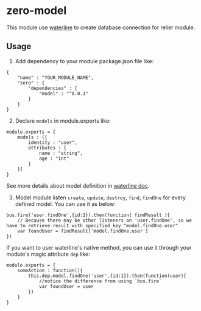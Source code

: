 # zero-model #

This module use [waterline](https://github.com/balderdashy/waterline) to create database connection for relier module.

## Usage ##

1. Add dependency to your module package.json file like:

```
{
	"name" : "YOUR_MODULE_NAME",
	"zero" : {
		"dependencies" : {
			"model" : "^0.0.1"
		}
	}
}
```

2. Declare `models` in module.exports like:

```
module.exports = {
	models : [{
		identity : "user",
		attributes : {
			name : "string",
			age : "int"
		}
	}]
}
```

See more details about model definition in [waterline doc](https://github.com/balderdashy/waterline-doc).

3. Model module listen `create`, `update`, `destroy`, `find`, `findOne` for every defined model. You can use it as below:

```
bus.fire('user.findOne',{id:1}).then(function( findResult ){
	// Because there may be other listeners on 'user.findOne', so we have to retrieve result with specified key "model.findOne.user"
	var foundUser = findResult['model.findOne.user']
})
```

If you want to user waterline's native method, you can use it through your module's magic attribute `dep` like:

```
module.exports = {
	someAction : function(){
		this.dep.model.findOne('user',{id:1}).then(function(user){
			//notice the difference from using `bus.fire`
			var foundUser = user
		})
	}
}
```


